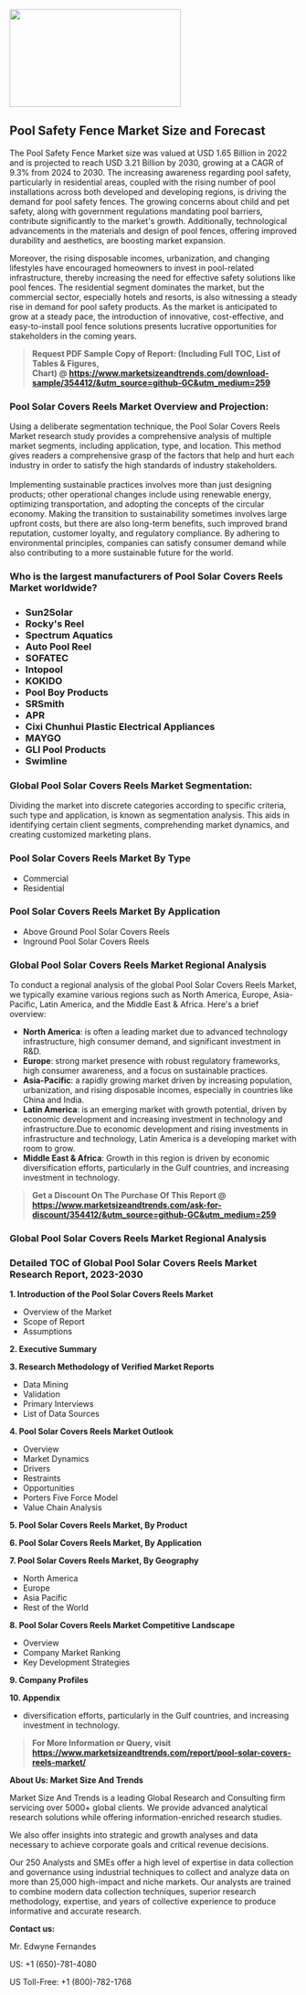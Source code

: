 <p><img class="alignnone size-medium wp-image-20088" src="https://ffe5etoiles.com/wp-content/uploads/2024/12/MST1-300x171.png" alt="" width="300" height="171" /></p><h2>Pool Safety Fence Market Size and Forecast</h2><p>The Pool Safety Fence Market size was valued at USD 1.65 Billion in 2022 and is projected to reach USD 3.21 Billion by 2030, growing at a CAGR of 9.3% from 2024 to 2030. The increasing awareness regarding pool safety, particularly in residential areas, coupled with the rising number of pool installations across both developed and developing regions, is driving the demand for pool safety fences. The growing concerns about child and pet safety, along with government regulations mandating pool barriers, contribute significantly to the market's growth. Additionally, technological advancements in the materials and design of pool fences, offering improved durability and aesthetics, are boosting market expansion.</p><p>Moreover, the rising disposable incomes, urbanization, and changing lifestyles have encouraged homeowners to invest in pool-related infrastructure, thereby increasing the need for effective safety solutions like pool fences. The residential segment dominates the market, but the commercial sector, especially hotels and resorts, is also witnessing a steady rise in demand for pool safety products. As the market is anticipated to grow at a steady pace, the introduction of innovative, cost-effective, and easy-to-install pool fence solutions presents lucrative opportunities for stakeholders in the coming years.</p></p><blockquote id="" class=""><strong>Request PDF Sample Copy of Report: (Including Full TOC, List of Tables &amp; Figures, Chart)&nbsp;@&nbsp;<strong><a href="https://www.marketsizeandtrends.com/download-sample/354412/&utm_source=github-GC&utm_medium=259" target="_blank">https://www.marketsizeandtrends.com/download-sample/354412/&utm_source=github-GC&utm_medium=259</a></strong></strong></blockquote><h3 id="" class="">Pool Solar Covers Reels Market&nbsp;Overview and Projection:</h3><p id="" class="">Using a deliberate segmentation technique, the Pool Solar Covers Reels Market research study provides a comprehensive analysis of multiple market segments, including application, type, and location. This method gives readers a comprehensive grasp of the factors that help and hurt each industry in order to satisfy the high standards of industry stakeholders. <br /> <br />Implementing sustainable practices involves more than just designing products; other operational changes include using renewable energy, optimizing transportation, and adopting the concepts of the circular economy. Making the transition to sustainability sometimes involves large upfront costs, but there are also long-term benefits, such improved brand reputation, customer loyalty, and regulatory compliance. By adhering to environmental principles, companies can satisfy consumer demand while also contributing to a more sustainable future for the world.</p><h3 id="" class="">Who is the largest manufacturers of&nbsp;Pool Solar Covers Reels Market worldwide?</h3><h3 class=""><p><ul><li>Sun2Solar </li><li> Rocky's Reel </li><li> Spectrum Aquatics </li><li> Auto Pool Reel </li><li> SOFATEC </li><li> Intopool </li><li> KOKIDO </li><li> Pool Boy Products </li><li> SRSmith </li><li> APR </li><li> Cixi Chunhui Plastic Electrical Appliances </li><li> MAYGO </li><li> GLI Pool Products </li><li> Swimline</li></ul></p></h3><h3 id="" class="">Global&nbsp;Pool Solar Covers Reels Market Segmentation:</h3><p id="" class="">Dividing the market into discrete categories according to specific criteria, such type and application, is known as segmentation analysis. This aids in identifying certain client segments, comprehending market dynamics, and creating customized marketing plans.</p><h3 id="" class="">Pool Solar Covers Reels Market&nbsp;By Type</h3><p><p><ul><li>Commercial</li><li> Residential</p></li></ul></p></p><h3 id="" class="">Pool Solar Covers Reels Market&nbsp;By Application</h3><p class=""><p><ul><li>Above Ground Pool Solar Covers Reels</li><li> Inground Pool Solar Covers Reels</li></ul></p></p><h3 id="" class="">Global Pool Solar Covers Reels Market Regional Analysis</h3><p id="" class="">To conduct a regional analysis of the global Pool Solar Covers Reels Market, we typically examine various regions such as North America, Europe, Asia-Pacific, Latin America, and the Middle East &amp; Africa. Here's a brief overview:</p><ul><li><strong>North America</strong>: is often a leading market due to advanced technology infrastructure, high consumer demand, and significant investment in R&amp;D.</li><li><strong>Europe</strong>: strong market presence with robust regulatory frameworks, high consumer awareness, and a focus on sustainable practices.</li><li><strong>Asia-Pacific</strong>: a rapidly growing market driven by increasing population, urbanization, and rising disposable incomes, especially in countries like China and India.</li><li><strong>Latin America</strong>: is an emerging market with growth potential, driven by economic development and increasing investment in technology and infrastructure.Due to economic development and rising investments in infrastructure and technology, Latin America is a developing market with room to grow.</li><li><strong>Middle East &amp; Africa</strong>: Growth in this region is driven by economic diversification efforts, particularly in the Gulf countries, and increasing investment in technology.</li></ul><blockquote id="" class=""><strong>Get a Discount On The Purchase Of This Report @ <strong><a href="https://www.marketsizeandtrends.com/ask-for-discount/354412/&utm_source=github-GC&utm_medium=259" target="_blank">https://www.marketsizeandtrends.com/ask-for-discount/354412/&utm_source=github-GC&utm_medium=259</a></strong></strong></blockquote><h3 id="" class="">Global Pool Solar Covers Reels Market Regional Analysis</h3><h3 id="" class="">Detailed TOC of Global Pool Solar Covers Reels Market Research Report, 2023-2030</h3><p id="" class=""><strong>1. Introduction of the Pool Solar Covers Reels Market</strong></p><ul><li>Overview of the Market</li><li>Scope of Report</li><li>Assumptions</li></ul><p id="" class=""><strong>2. Executive Summary</strong></p><p id="" class=""><strong>3. Research Methodology of Verified Market Reports</strong></p><ul><li>Data Mining</li><li>Validation</li><li>Primary Interviews</li><li>List of Data Sources</li></ul><p id="" class=""><strong>4. Pool Solar Covers Reels Market Outlook</strong></p><ul><li>Overview</li><li>Market Dynamics</li><li>Drivers</li><li>Restraints</li><li>Opportunities</li><li>Porters Five Force Model</li><li>Value Chain Analysis</li></ul><p id="" class=""><strong>5. Pool Solar Covers Reels Market, By Product</strong></p><p id="" class=""><strong>6. Pool Solar Covers Reels Market, By Application</strong></p><p id="" class=""><strong>7. Pool Solar Covers Reels Market, By Geography</strong></p><ul><li>North America</li><li>Europe</li><li>Asia Pacific</li><li>Rest of the World</li></ul><p id="" class=""><strong>8. Pool Solar Covers Reels Market Competitive Landscape</strong></p><ul><li>Overview</li><li>Company Market Ranking</li><li>Key Development Strategies</li></ul><p id="" class=""><strong>9. Company Profiles</strong></p><p id="" class=""><strong>10. Appendix</strong></p><ul><li>diversification efforts, particularly in the Gulf countries, and increasing investment in technology.</li></ul><blockquote id="" class=""><strong>For More Information or Query, visit <strong><strong><a href="https://www.marketsizeandtrends.com/report/pool-solar-covers-reels-market/" target="_blank">https://www.marketsizeandtrends.com/report/pool-solar-covers-reels-market/</a></strong></strong></strong></blockquote><p id="" class=""><strong>About Us: Market Size And Trends</strong></p><p id="" class="">Market Size And Trends is a leading Global Research and Consulting firm servicing over 5000+ global clients. We provide advanced analytical research solutions while offering information-enriched research studies.</p><p id="" class="">We also offer insights into strategic and growth analyses and data necessary to achieve corporate goals and critical revenue decisions.</p><p id="" class="">Our 250 Analysts and SMEs offer a high level of expertise in data collection and governance using industrial techniques to collect and analyze data on more than 25,000 high-impact and niche markets. Our analysts are trained to combine modern data collection techniques, superior research methodology, expertise, and years of collective experience to produce informative and accurate research.</p><p id="" class=""><strong>Contact us:</strong></p><p id="" class="">Mr. Edwyne Fernandes</p><p id="" class="">US: +1 (650)-781-4080</p><p id="" class="">US Toll-Free: +1 (800)-782-1768</p>
